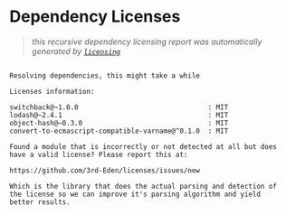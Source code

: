 # Dependency Licenses

> _this recursive dependency licensing report was automatically generated by [`licensing`](https://www.npmjs.org/package/licensing)_

```

Resolving dependencies, this might take a while

Licenses information:

switchback@~1.0.0                                : MIT
lodash@~2.4.1                                    : MIT
object-hash@~0.3.0                               : MIT
convert-to-ecmascript-compatible-varname@^0.1.0  : MIT

Found a module that is incorrectly or not detected at all but does
have a valid license? Please report this at:

https://github.com/3rd-Eden/licenses/issues/new

Which is the library that does the actual parsing and detection of
the license so we can improve it's parsing algorithm and yield
better results.

```
